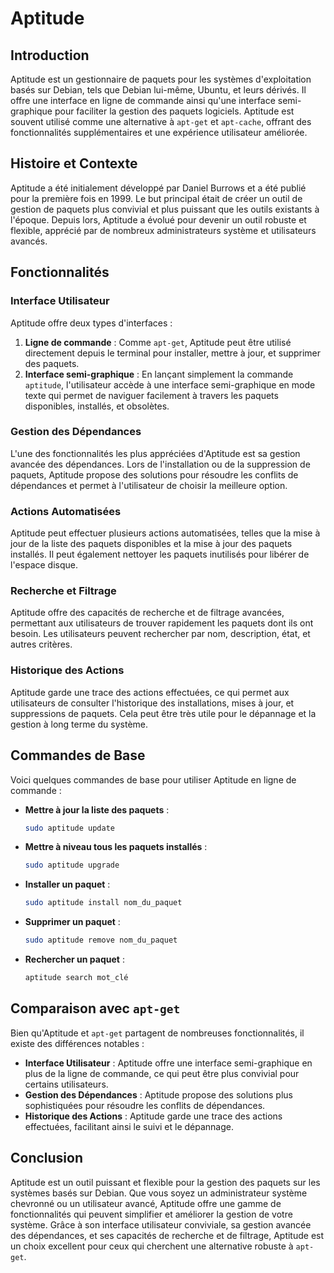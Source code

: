 # Aptitude

## Introduction

Aptitude est un gestionnaire de paquets pour les systèmes d'exploitation basés sur Debian, tels que Debian lui-même, Ubuntu, et leurs dérivés. Il offre une interface en ligne de commande ainsi qu'une interface semi-graphique pour faciliter la gestion des paquets logiciels. Aptitude est souvent utilisé comme une alternative à `apt-get` et `apt-cache`, offrant des fonctionnalités supplémentaires et une expérience utilisateur améliorée.

## Histoire et Contexte

Aptitude a été initialement développé par Daniel Burrows et a été publié pour la première fois en 1999. Le but principal était de créer un outil de gestion de paquets plus convivial et plus puissant que les outils existants à l'époque. Depuis lors, Aptitude a évolué pour devenir un outil robuste et flexible, apprécié par de nombreux administrateurs système et utilisateurs avancés.

## Fonctionnalités

### Interface Utilisateur

Aptitude offre deux types d'interfaces :

1. **Ligne de commande** : Comme `apt-get`, Aptitude peut être utilisé directement depuis le terminal pour installer, mettre à jour, et supprimer des paquets.
2. **Interface semi-graphique** : En lançant simplement la commande `aptitude`, l'utilisateur accède à une interface semi-graphique en mode texte qui permet de naviguer facilement à travers les paquets disponibles, installés, et obsolètes.

### Gestion des Dépendances

L'une des fonctionnalités les plus appréciées d'Aptitude est sa gestion avancée des dépendances. Lors de l'installation ou de la suppression de paquets, Aptitude propose des solutions pour résoudre les conflits de dépendances et permet à l'utilisateur de choisir la meilleure option.

### Actions Automatisées

Aptitude peut effectuer plusieurs actions automatisées, telles que la mise à jour de la liste des paquets disponibles et la mise à jour des paquets installés. Il peut également nettoyer les paquets inutilisés pour libérer de l'espace disque.

### Recherche et Filtrage

Aptitude offre des capacités de recherche et de filtrage avancées, permettant aux utilisateurs de trouver rapidement les paquets dont ils ont besoin. Les utilisateurs peuvent rechercher par nom, description, état, et autres critères.

### Historique des Actions

Aptitude garde une trace des actions effectuées, ce qui permet aux utilisateurs de consulter l'historique des installations, mises à jour, et suppressions de paquets. Cela peut être très utile pour le dépannage et la gestion à long terme du système.

## Commandes de Base

Voici quelques commandes de base pour utiliser Aptitude en ligne de commande :

- **Mettre à jour la liste des paquets** :
  ```bash
  sudo aptitude update
  ```

- **Mettre à niveau tous les paquets installés** :
  ```bash
  sudo aptitude upgrade
  ```

- **Installer un paquet** :
  ```bash
  sudo aptitude install nom_du_paquet
  ```

- **Supprimer un paquet** :
  ```bash
  sudo aptitude remove nom_du_paquet
  ```

- **Rechercher un paquet** :
  ```bash
  aptitude search mot_clé
  ```

## Comparaison avec `apt-get`

Bien qu'Aptitude et `apt-get` partagent de nombreuses fonctionnalités, il existe des différences notables :

- **Interface Utilisateur** : Aptitude offre une interface semi-graphique en plus de la ligne de commande, ce qui peut être plus convivial pour certains utilisateurs.
- **Gestion des Dépendances** : Aptitude propose des solutions plus sophistiquées pour résoudre les conflits de dépendances.
- **Historique des Actions** : Aptitude garde une trace des actions effectuées, facilitant ainsi le suivi et le dépannage.

## Conclusion

Aptitude est un outil puissant et flexible pour la gestion des paquets sur les systèmes basés sur Debian. Que vous soyez un administrateur système chevronné ou un utilisateur avancé, Aptitude offre une gamme de fonctionnalités qui peuvent simplifier et améliorer la gestion de votre système. Grâce à son interface utilisateur conviviale, sa gestion avancée des dépendances, et ses capacités de recherche et de filtrage, Aptitude est un choix excellent pour ceux qui cherchent une alternative robuste à `apt-get`.